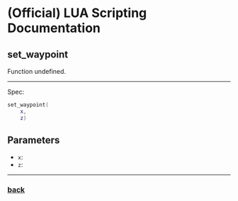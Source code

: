 
# (Official) LUA Scripting Documentation

## set_waypoint

Function undefined.

___

Spec:

```lua
set_waypoint(
	x,
	z)
```

## Parameters

- `x`: 
- `z`: 

___

### [back](../other)
